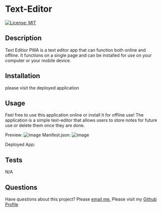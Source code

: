 # Text-Editor

[![License: MIT](https://img.shields.io/badge/License-MIT-yellow.svg)](https://opensource.org/licenses/MIT) 

## Description

Text Editior PWA is a text editor app that can function both online and offline. It functions on a single page and can be installed for use on your computer or your mobile device.

## Installation 

please visit the deployed application

## Usage

Feel free to use this application online or install it for offline use!
The application is a simple text-editor that allows users to store notes for future use or delete them once they are done. 

Preview: ![image](https://github.com/mariadolores06/Text-Editor-PWA/assets/118150524/df4d0f6e-c78b-41c1-abc0-4b670fbad6a6)
Manifest.json: ![image](https://github.com/mariadolores06/Text-Editor-PWA/assets/118150524/ef5bca16-31af-4c74-a63b-833531b2fee1)


Deployed App: 

## Tests
N/A

## Questions

Have questions about this project? Please [email me.](mailto:mrodriguez.psychology@gmail.com)
Please visit my [Github Profile](https://github.com/mariadolores06)

